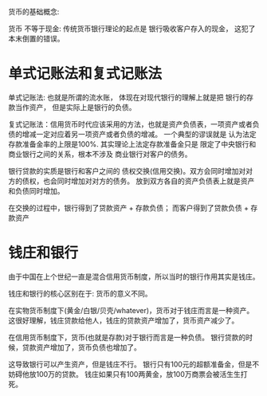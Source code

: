 

货币的基础概念:

货币 不等于现金: 传统货币银行理论的起点是 银行吸收客户存入的现金， 这犯了本末倒置的错误。

# 单式记账法和复式记账法


单式记账法: 也就是所谓的流水账， 体现在对现代银行的理解上就是把 银行的存款当作资产， 但是实际上是银行的负债。


复式记账法：信用货币时代应该采用的方法，也就是资产负债表，一项资产或者负债的增减一定对应着另一项资产或者负债的增减。
一个典型的谬误就是 认为法定存款准备金率的上限是100%. 其实理论上法定存款准备金只是 限定了中央银行和商业银行之间的关系，根本不涉及
商业银行对客户的债务。

银行贷款的实质是银行和客户之间的 债权交换(信用交换)。双方会同时增加对对方的债权，也会同时增加对对方的债务。
放到双方各自的资产负债表上就是资产和负债同时增加。 

在交换的过程中，银行得到了贷款资产 + 存款负债； 而客户得到了贷款负债 + 存款资产

# 钱庄和银行

由于中国在上个世纪一直是混合信用货币制度，所以当时的银行作用其实是钱庄。

钱庄和银行的核心区别在于: 货币的意义不同。

在实物货币制度下(黄金/白银/贝壳/whatever)，货币对于钱庄而言是一种资产。
这很好理解，钱庄贷款给他人，钱庄的贷款资产增加了，货币资产减少了。

在信用货币制度下，货币(也就是存款)对于银行而言是一种负债。
银行贷款的时候，贷款资产增加了，货币负债也增加了。

这导致银行可以产生资产，但是钱庄不行。 银行只有100元的超额准备金，但是不妨碍他放100万的贷款。
钱庄如果只有100两黄金，放100万商票会被活生生打死。
